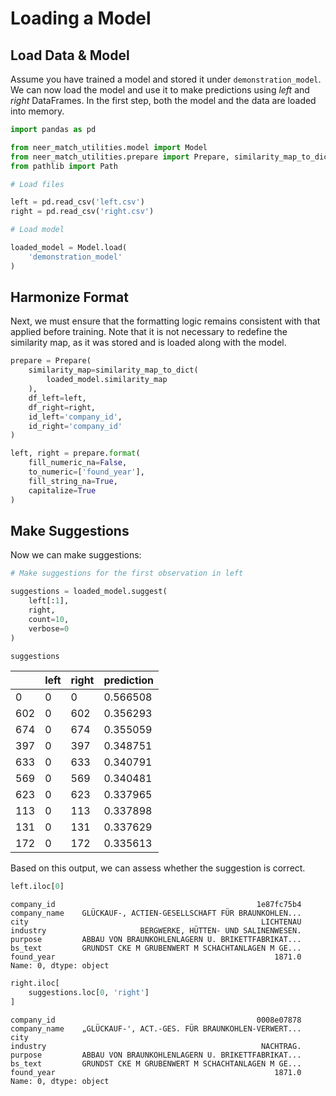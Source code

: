 # Loading a Model


## Load Data & Model

Assume you have trained a model and stored it under
`demonstration_model`. We can now load the model and use it to make
predictions using *left* and *right* DataFrames. In the first step, both
the model and the data are loaded into memory.

``` python
import pandas as pd

from neer_match_utilities.model import Model
from neer_match_utilities.prepare import Prepare, similarity_map_to_dict
from pathlib import Path

# Load files

left = pd.read_csv('left.csv')
right = pd.read_csv('right.csv')

# Load model

loaded_model = Model.load(
    'demonstration_model'
)
```

## Harmonize Format

Next, we must ensure that the formatting logic remains consistent with
that applied before training. Note that it is not necessary to redefine
the similarity map, as it was stored and is loaded along with the model.

``` python
prepare = Prepare(
    similarity_map=similarity_map_to_dict(
        loaded_model.similarity_map
    ), 
    df_left=left, 
    df_right=right, 
    id_left='company_id', 
    id_right='company_id'
)

left, right = prepare.format(
    fill_numeric_na=False,
    to_numeric=['found_year'],
    fill_string_na=True, 
    capitalize=True
)
```

## Make Suggestions

Now we can make suggestions:

``` python
# Make suggestions for the first observation in left

suggestions = loaded_model.suggest(
    left[:1], 
    right, 
    count=10, 
    verbose=0
)

suggestions
```

<div>
<style scoped>
    .dataframe tbody tr th:only-of-type {
        vertical-align: middle;
    }
&#10;    .dataframe tbody tr th {
        vertical-align: top;
    }
&#10;    .dataframe thead th {
        text-align: right;
    }
</style>

|     | left | right | prediction |
|-----|------|-------|------------|
| 0   | 0    | 0     | 0.566508   |
| 602 | 0    | 602   | 0.356293   |
| 674 | 0    | 674   | 0.355059   |
| 397 | 0    | 397   | 0.348751   |
| 633 | 0    | 633   | 0.340791   |
| 569 | 0    | 569   | 0.340481   |
| 623 | 0    | 623   | 0.337965   |
| 113 | 0    | 113   | 0.337898   |
| 131 | 0    | 131   | 0.337629   |
| 172 | 0    | 172   | 0.335613   |

</div>

Based on this output, we can assess whether the suggestion is correct.

``` python
left.iloc[0]
```

    company_id                                             1e87fc75b4
    company_name    GLÜCKAUF-, ACTIEN-GESELLSCHAFT FÜR BRAUNKOHLEN...
    city                                                    LICHTENAU
    industry                     BERGWERKE, HÜTTEN- UND SALINENWESEN.
    purpose         ABBAU VON BRAUNKOHLENLAGERN U. BRIKETTFABRIKAT...
    bs_text         GRUNDST CKE M GRUBENWERT M SCHACHTANLAGEN M GE...
    found_year                                                 1871.0
    Name: 0, dtype: object

``` python
right.iloc[
    suggestions.loc[0, 'right']
]
```

    company_id                                             0008e07878
    company_name    „GLÜCKAUF-', ACT.-GES. FÜR BRAUNKOHLEN-VERWERT...
    city                                                             
    industry                                                NACHTRAG.
    purpose         ABBAU VON BRAUNKOHLENLAGERN U. BRIKETTFABRIKAT...
    bs_text         GRUNDST CKE M GRUBENWERT M SCHACHTANLAGEN M GE...
    found_year                                                 1871.0
    Name: 0, dtype: object
